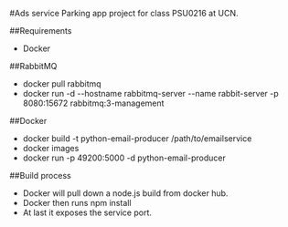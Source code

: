 #Ads service
Parking app project for class PSU0216 at UCN.

##Requirements
- Docker

##RabbitMQ
- docker pull rabbitmq
- docker run -d --hostname rabbitmq-server --name rabbit-server -p 8080:15672 rabbitmq:3-management

##Docker
- docker build -t python-email-producer /path/to/emailservice
- docker images
- docker run -p 49200:5000 -d python-email-producer

##Build process
- Docker will pull down a node.js build from docker hub.
- Docker then runs npm install
- At last it exposes the service port.
